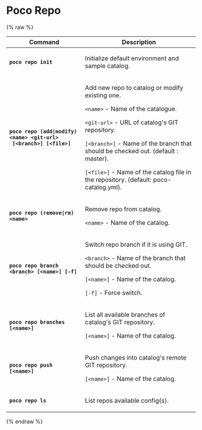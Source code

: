 # Poco Repo

{% raw %}
<div class="table-wrap">
  <table>
    <thead>
    <tr>
      <th width="40%"><b>Command</b></th>
      <th width="60%"><b>Description</b></th>
    </tr>
    <thead>
    <tbody>
    <tr>
      <td><b><code>poco repo init</code></b></td>
      <td>
        <p>Initialize default environment and sample catalog.</p>
      </td>
    </tr>
    <tr>
      <td><b><code>poco repo (add|modify) &lt;name&gt; &lt;git-url&gt; <br/> [&lt;branch&gt;] [&lt;file&gt;]</code></b></td>
      <td>
        <p>Add new repo to catalog or modify existing one.</p>
        <p><code>&lt;name&gt;</code> - Name of the catalogue.</p>
        <p><code>&lt;git-url&gt;</code> - URL of catalog's GIT repository.</p>
        <p><code>[&lt;branch&gt;]</code> - Name of the branch that should be checked out. (default : master).</p>
        <p><code>[&lt;file&gt;]</code> - Name of the catalog file in the repository. (default: poco-catalog.yml).</p>
      </td>
    </tr>
    <tr>
      <td><b><code>poco repo (remove|rm) &lt;name&gt;</code></b></td>
      <td>
        <p>Remove repo from catalog.</p>
        <p><code>&lt;name&gt;</code> - Name of the catalog.</p>
      </td>
    </tr>
    <tr>
      <td><b><code>poco repo branch &lt;branch&gt; [&lt;name&gt;] [-f]</code></b></td>
      <td>
        <p>Switch repo branch if it is using GIT.</p>
        <p><code>&lt;branch&gt;</code> - Name of the branch that should be checked out.</p>
        <p><code>[&lt;name&gt;]</code> - Name of the catalog.</p>
        <p><code>[-f]</code> - Force switch.</p>
      </td>
    </tr>
    <tr>
      <td><b><code>poco repo branches [&lt;name&gt;]</code></b></td>
      <td>
        <p>List all available branches of catalog's GIT repository.</p>
        <p><code>[&lt;name&gt;]</code> - Name of the catalog.</p>
      </td>
    </tr>
    <tr>
      <td><b><code>poco repo push [&lt;name&gt;]</code></b></td>
      <td>
        <p>Push changes into catalog's remote GIT repository.</p>
        <p><code>[&lt;name&gt;]</code> - Name of the catalog.</p>
      </td>
    </tr>
    <tr>
      <td><b><code>poco repo ls</code></b></td>
      <td>
        <p>List repos available config(s).</p>
      </td>
    </tr>
    </tbody>
  </table>
</div>
{% endraw %}
